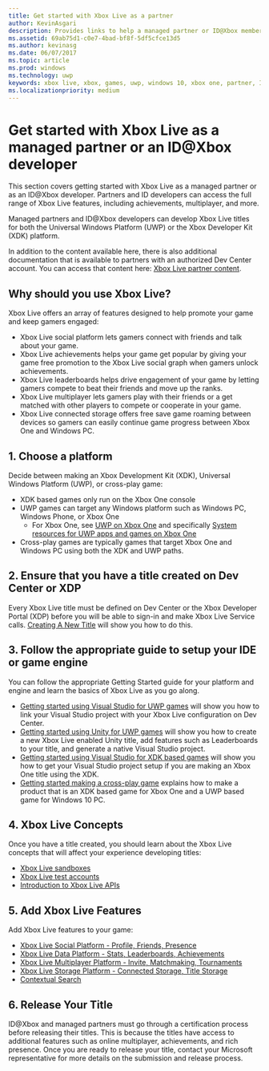 ```yaml
---
title: Get started with Xbox Live as a partner
author: KevinAsgari
description: Provides links to help a managed partner or ID@Xbox member get started with Xbox Live development.
ms.assetid: 69ab75d1-c0e7-4bad-bf8f-5df5cfce13d5
ms.author: kevinasg
ms.date: 06/07/2017
ms.topic: article
ms.prod: windows
ms.technology: uwp
keywords: xbox live, xbox, games, uwp, windows 10, xbox one, partner, ID@Xbox
ms.localizationpriority: medium
---
```


# Get started with Xbox Live as a managed partner or an ID@Xbox developer

This section covers getting started with Xbox Live as a managed partner or as an ID@Xbox developer. Partners and ID developers can access the full range of Xbox Live features, including achievements, multiplayer, and more.

Managed partners and ID@Xbox developers can develop Xbox Live titles for both the Universal Windows Platform (UWP) or the Xbox Developer Kit (XDK) platform.

In addition to the content available here, there is also additional documentation that is available to partners with an authorized Dev Center account. You can access that content here: [Xbox Live partner content](https://developer.microsoft.com/en-us/games/xbox/docs/xboxlive/xbox-live-partners/partner-content).

## Why should you use Xbox Live?

Xbox Live offers an array of features designed to help promote your game and keep gamers engaged:

- Xbox Live social platform lets gamers connect with friends and talk about your game.
- Xbox Live achievements helps your game get popular by giving your game free promotion to the Xbox Live social graph when gamers unlock achievements.
- Xbox Live leaderboards helps drive engagement of your game by letting gamers compete to beat their friends and move up the ranks.
- Xbox Live multiplayer lets gamers play with their friends or a get matched with other players to compete or cooperate in your game.
- Xbox Live connected storage offers free save game roaming between devices so gamers can easily continue game progress between Xbox One and Windows PC.

## 1. Choose a platform
Decide between making an Xbox Development Kit (XDK), Universal Windows Platform (UWP), or cross-play game:

- XDK based games only run on the Xbox One console
- UWP games can target any Windows platform such as Windows PC, Windows Phone, or Xbox One
  - For Xbox One, see [UWP on Xbox One](https://msdn.microsoft.com/en-us/windows/uwp/xbox-apps/index) and specifically [System resources for UWP apps and games on Xbox One](https://msdn.microsoft.com/en-us/windows/uwp/xbox-apps/system-resource-allocation)
- Cross-play games are typically games that target Xbox One and Windows PC using both the XDK and UWP paths.

## 2. Ensure that you have a title created on Dev Center or XDP
Every Xbox Live title must be defined on Dev Center or the Xbox Developer Portal (XDP) before you will be able to sign-in and make Xbox Live Service calls.  [Creating A New Title](create-a-new-title.md) will show you how to do this.

## 3. Follow the appropriate guide to setup your IDE or game engine
You can follow the appropriate Getting Started guide for your platform and engine and learn the basics of Xbox Live as you go along.

* [Getting started using Visual Studio for UWP games](get-started-with-visual-studio-and-uwp.md) will show you how to link your Visual Studio project with your Xbox Live configuration on Dev Center.
* [Getting started using Unity for UWP games](partner-add-xbox-live-to-unity-uwp.md) will show you how to create a new Xbox Live enabled Unity title, add features such as Leaderboards to your title, and generate a native Visual Studio project.
* [Getting started using Visual Studio for XDK based games](xdk-developers.md) will show you how to get your Visual Studio project setup if you are making an Xbox One title using the XDK.
* [Getting started making a cross-play game](get-started-with-cross-play-games.md) explains how to make a product that is an XDK based game for Xbox One and a UWP based game for Windows 10 PC.

## 4. Xbox Live Concepts
Once you have a title created, you should learn about the Xbox Live concepts that will affect your experience developing titles:

- [Xbox Live sandboxes](../xbox-live-sandboxes.md)
- [Xbox Live test accounts](../xbox-live-test-accounts.md)
- [Introduction to Xbox Live APIs](../introduction-to-xbox-live-apis.md)

## 5. Add Xbox Live Features

Add Xbox Live features to your game:

- [Xbox Live Social Platform - Profile, Friends, Presence](../social-platform/social-platform.md)
- [Xbox Live Data Platform - Stats, Leaderboards, Achievements](../data-platform/data-platform.md)
- [Xbox Live Multiplayer Platform - Invite, Matchmaking, Tournaments](../multiplayer/multiplayer-intro.md)
- [Xbox Live Storage Platform - Connected Storage, Title Storage](../storage-platform/storage-platform.md)
- [Contextual Search](../contextual-search/introduction-to-contextual-search.md)

## 6. Release Your Title

ID@Xbox and managed partners must go through a certification process before releasing their titles.  This is because the titles have access to additional features such as online multiplayer, achievements, and rich presence.  Once you are ready to release your title, contact your Microsoft representative for more details on the submission and release process.
